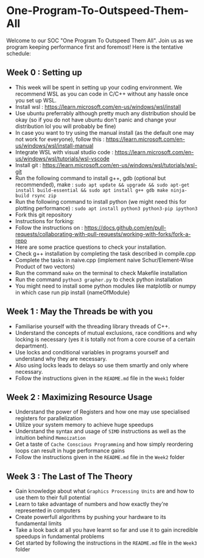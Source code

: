 # One-Program-To-Outspeed-Them-All
Welcome to our SOC "One Program To Outspeed Them All". Join us as we program keeping performance first and foremost!
Here is the tentative schedule:

## Week 0 : Setting up
- This week will be spent in setting up your coding environment. We recommend WSL as you can code in C/C++ without any hassle once you set up WSL.
- Install wsl : https://learn.microsoft.com/en-us/windows/wsl/install
- Use ubuntu preferrably although pretty much any distribution should be okay (so if you do not have ubuntu don't panic and change your distribution lol you will probably be fine)
- In case you want to try using the manual install (as the default one may not work for everyone), follow this : https://learn.microsoft.com/en-us/windows/wsl/install-manual
- Integrate WSL with visual studio code : https://learn.microsoft.com/en-us/windows/wsl/tutorials/wsl-vscode
- Install git : https://learn.microsoft.com/en-us/windows/wsl/tutorials/wsl-git
- Run the following command to install g++, gdb (optional but recommended), make : `sudo apt update && upgrade && sudo apt-get install build-essential && sudo apt install g++ gdb make ninja-build rsync zip`
- Run the following command to install python (we might need this for plotting performance) : `sudo apt install python3 python3-pip ipython3`
- Fork this git repository
- Instructions for forking: 
- Follow the instructions on : https://docs.github.com/en/pull-requests/collaborating-with-pull-requests/working-with-forks/fork-a-repo
- Here are some practice questions to check your installation.
- Check g++ installation by completing the task described in compile.cpp 
- Complete the tasks in naive.cpp (implement naive Schur/Element-Wise Product of two vectors)
- Run the command `make` on the terminal to check Makefile installation
- Run the command `python3 grapher.py` to check python installation
- You might need to install some python modules like matplotlib or numpy in which case run pip install {nameOfModule}
## Week 1 : May the Threads be with you
- Familiarise yourself with the threading library threads of C++.
- Understand the concepts of mutual exclusions, race conditions and why locking is necessary (yes it is totally not from a core course of a certain department).
- Use locks and conditional variables in programs yourself and understand why they are necessary.
- Also using locks leads to delays so use them smartly and only where necessary.
- Follow the instructions given in the `README.md` file in the `Week1` folder
## Week 2 : Maximizing Resource Usage
- Understand the power of Registers and how one may use specialised registers for parallelization
- Utilize your system memory to achieve huge speedups
- Understand the syntax and usage of `SIMD` instructions as well as the intuition behind `Memoization`
- Get a taste of `Cache Conscious Programming` and how simply reordering loops can result in huge performance gains 
- Follow the instructions given in the `README.md` file in the `Week2` folder
## Week 3 : The Last of The Theory
- Gain knowledge about what `Graphics Processing Units` are and how to use them to their full potential
- Learn to take advantage of numbers and how exactly they're represented in computers
- Create powerfull algorithms by pushing your hardware to its fundamental limits
- Take a look back at all you have learnt so far and use it to gain incredible speedups in fundamental problems
- Get started by following the instructions in the `README.md` file in the `Week3` folder